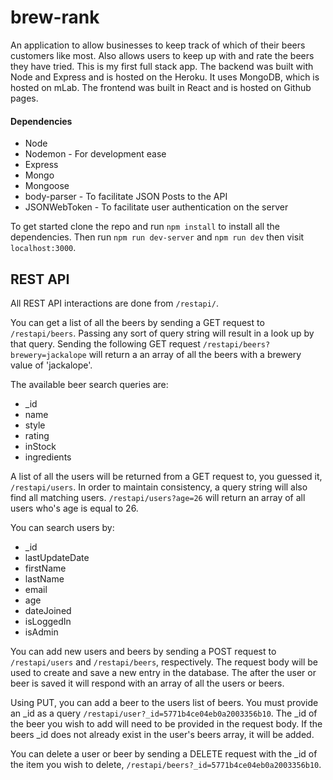 # brew-rank

An application to allow businesses to keep track of which of their beers customers like most. 
Also allows users to keep up with and rate the beers they have tried. 
This is my first full stack app. The backend was built with Node and Express and is hosted on the Heroku. It uses MongoDB, which is hosted on mLab. The frontend was built in React and is hosted on Github pages.

#### Dependencies 
* Node
* Nodemon - For development ease
* Express
* Mongo
* Mongoose
* body-parser - To facilitate JSON Posts to the API
* JSONWebToken - To facilitate user authentication on the server

To get started clone the repo and run `npm install` to install all the dependencies. Then run `npm run dev-server` and `npm run dev` then visit `localhost:3000`.

REST API
--------

All REST API interactions are done from `/restapi/`. 

You can get a list of all the beers by sending a GET request to `/restapi/beers`. Passing any sort of query string will result in a look up by that query. Sending the following GET request `/restapi/beers?brewery=jackalope` will return a an array of all the beers with a brewery value of 'jackalope'. 

The available beer search queries are:
* _id
* name
* style
* rating
* inStock
* ingredients

A list of all the users will be returned from a GET request to, you guessed it, `/restapi/users`. In order to maintain consistency, a query string will also find all matching users. `/restapi/users?age=26` will return an array of all users who's age is equal to 26.

You can search users by:
* _id
* lastUpdateDate
* firstName
* lastName
* email
* age
* dateJoined
* isLoggedIn
* isAdmin

You can add new users and beers by sending a POST request to `/restapi/users` and `/restapi/beers`, respectively. The request body will be used to create and save a new entry in the database. The after the user or beer is saved it will respond with an array of all the users or beers.

Using PUT, you can add a beer to the users list of beers. You must provide an _id as a query `/restapi/user?_id=5771b4ce04eb0a2003356b10`. The _id of the beer you wish to add will need to be provided in the request body. If the beers _id does not already exist in the user's beers array, it will be added.

You can delete a user or beer by sending a DELETE request with the _id of the item you wish to delete, `/restapi/beers?_id=5771b4ce04eb0a2003356b10`.
